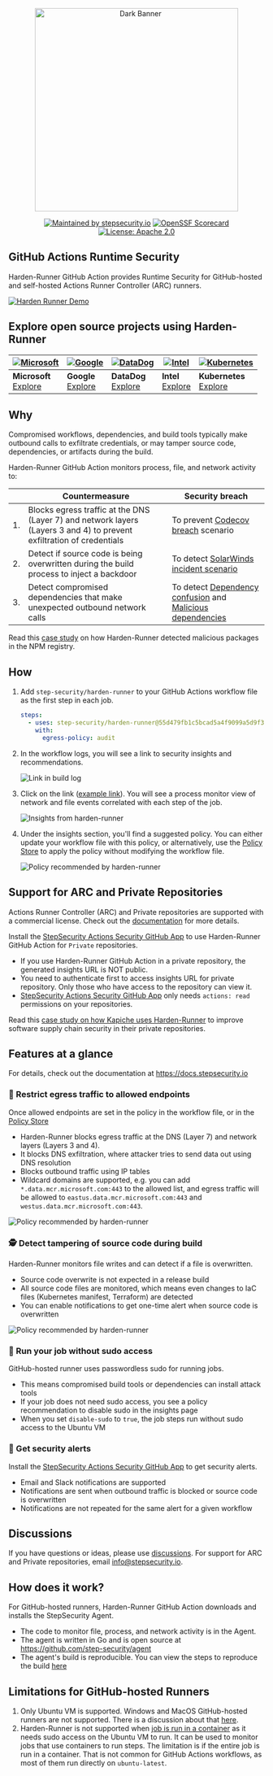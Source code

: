 <p align="center">
<picture>
  <source media="(prefers-color-scheme: light)" srcset="images/banner.png" width="400">
  <img alt="Dark Banner" src="images/banner-dark.png" width="400">
</picture>
</p>

<div align="center">

[![Maintained by stepsecurity.io](https://img.shields.io/badge/maintained%20by-stepsecurity.io-blueviolet)](https://stepsecurity.io/?utm_source=github&utm_medium=organic_oss&utm_campaign=harden-runner)
[![OpenSSF Scorecard](https://api.securityscorecards.dev/projects/github.com/step-security/harden-runner/badge)](https://api.securityscorecards.dev/projects/github.com/step-security/harden-runner)
[![License: Apache 2.0](https://img.shields.io/badge/License-Apache%202.0-blue.svg)](https://raw.githubusercontent.com/step-security/harden-runner/main/LICENSE)

</div>

## GitHub Actions Runtime Security

Harden-Runner GitHub Action provides Runtime Security for GitHub-hosted and self-hosted Actions Runner Controller (ARC) runners.

[![Harden Runner Demo](images/RuntimeSecurityDemo.gif)](https://youtu.be/fpdwX5hYACo)

## Explore open source projects using Harden-Runner

| [![Microsoft](https://avatars.githubusercontent.com/u/6154722?s=60&v=4)](https://app.stepsecurity.io/github/microsoft/ebpf-for-windows/actions/runs/5559160177) | [![Google](https://avatars.githubusercontent.com/u/2810941?s=60&v=4)](https://app.stepsecurity.io/github/GoogleCloudPlatform/functions-framework-ruby/actions/runs/5546354505) | [![DataDog](https://avatars.githubusercontent.com/u/365230?s=60&v=4)](https://app.stepsecurity.io/github/DataDog/stratus-red-team/actions/runs/5387101451) | [![Intel](https://avatars.githubusercontent.com/u/17888862?s=60&v=4)](https://app.stepsecurity.io/github/intel/cve-bin-tool/actions/runs/5579910614) | [![Kubernetes](https://avatars.githubusercontent.com/u/36015203?s=60&v=4)](https://app.stepsecurity.io/github/kubernetes-sigs/cluster-api-provider-azure/actions/runs/5581511101) |
| --- | --- | --- | --- | --- |
| **Microsoft**<br>[Explore](https://app.stepsecurity.io/github/microsoft/ebpf-for-windows/actions/runs/5559160177) | **Google**<br>[Explore](https://app.stepsecurity.io/github/GoogleCloudPlatform/functions-framework-ruby/actions/runs/5546354505) | **DataDog**<br>[Explore](https://app.stepsecurity.io/github/DataDog/stratus-red-team/actions/runs/5387101451) | **Intel**<br>[Explore](https://app.stepsecurity.io/github/intel/cve-bin-tool/actions/runs/5579910614) | **Kubernetes**<br>[Explore](https://app.stepsecurity.io/github/kubernetes-sigs/cluster-api-provider-azure/actions/runs/5581511101) |

## Why

Compromised workflows, dependencies, and build tools typically make outbound calls to exfiltrate credentials, or may tamper source code, dependencies, or artifacts during the build.

Harden-Runner GitHub Action monitors process, file, and network activity to:

|     | Countermeasure                                                                               | Security breach                                                                                                                                                                                                                                |
| --- | -------------------------------------------------------------------------------------------- | ------------------------------------------------------------------------------------------------------------------------------------------------------------------------------------------------------------------------------------- |
| 1.  | Blocks egress traffic at the DNS (Layer 7) and network layers (Layers 3 and 4) to prevent exfiltration of credentials | To prevent [Codecov breach](https://github.com/step-security/github-actions-goat/blob/main/docs/Vulnerabilities/ExfiltratingCICDSecrets.md) scenario                                                                                                         |
| 2.  | Detect if source code is being overwritten during the build process to inject a backdoor     | To detect [SolarWinds incident scenario](https://github.com/step-security/attack-simulator/blob/main/docs/MonitorSourceCode.md)                                                                                                           |
| 3.  | Detect compromised dependencies that make unexpected outbound network calls                  | To detect [Dependency confusion](https://github.com/step-security/attack-simulator/blob/main/docs/DNSExfiltration.md) and [Malicious dependencies](https://github.com/step-security/attack-simulator/blob/main/docs/CompromisedDependency.md) |

Read this [case study](https://infosecwriteups.com/detecting-malware-packages-in-github-actions-7b93a9985635) on how Harden-Runner detected malicious packages in the NPM registry.

## How

1. Add `step-security/harden-runner` to your GitHub Actions workflow file as the first step in each job.

   ```yaml
   steps:
     - uses: step-security/harden-runner@55d479fb1c5bcad5a4f9099a5d9f37c8857b2845 # v2.4.1
       with:
         egress-policy: audit
   ```

2. In the workflow logs, you will see a link to security insights and recommendations.

    <p align="left">
      <img src="images/buildlog1.png" alt="Link in build log" >
    </p>

3. Click on the link ([example link](https://app.stepsecurity.io/github/microsoft/msquic/actions/runs/5577342236)). You will see a process monitor view of network and file events correlated with each step of the job.

    <p align="left">
      <img src="images/insights4.png" alt="Insights from harden-runner" >
    </p>

4. Under the insights section, you'll find a suggested policy. You can either update your workflow file with this policy, or alternatively, use the [Policy Store](https://docs.stepsecurity.io/harden-runner/how-tos/block-egress-traffic#2-add-the-policy-using-the-policy-store) to apply the policy without modifying the workflow file.

    <p align="left">
      <img src="images/rec-policy1.png" alt="Policy recommended by harden-runner" >
    </p>

## Support for ARC and Private Repositories

Actions Runner Controller (ARC) and Private repositories are supported with a commercial license. Check out the [documentation](https://docs.stepsecurity.io/stepsecurity-platform/billing) for more details.

Install the [StepSecurity Actions Security GitHub App](https://github.com/apps/stepsecurity-actions-security) to use Harden-Runner GitHub Action for `Private` repositories.

- If you use Harden-Runner GitHub Action in a private repository, the generated insights URL is NOT public.
- You need to authenticate first to access insights URL for private repository. Only those who have access to the repository can view it.
- [StepSecurity Actions Security GitHub App](https://github.com/apps/stepsecurity-actions-security) only needs `actions: read` permissions on your repositories.

Read this [case study on how Kapiche uses Harden-Runner](https://www.stepsecurity.io/case-studies/kapiche/) to improve software supply chain security in their private repositories.

## Features at a glance

For details, check out the documentation at https://docs.stepsecurity.io

### 🚦 Restrict egress traffic to allowed endpoints

Once allowed endpoints are set in the policy in the workflow file, or in the [Policy Store](https://docs.stepsecurity.io/harden-runner/how-tos/block-egress-traffic#2-add-the-policy-using-the-policy-store)

- Harden-Runner blocks egress traffic at the DNS (Layer 7) and network layers (Layers 3 and 4).
- It blocks DNS exfiltration, where attacker tries to send data out using DNS resolution
- Blocks outbound traffic using IP tables
- Wildcard domains are supported, e.g. you can add `*.data.mcr.microsoft.com:443` to the allowed list, and egress traffic will be allowed to `eastus.data.mcr.microsoft.com:443` and `westus.data.mcr.microsoft.com:443`.

<p align="left">
  <img src="images/block-outbound-call.png" alt="Policy recommended by harden-runner" >
</p>

### 🕵️ Detect tampering of source code during build

Harden-Runner monitors file writes and can detect if a file is overwritten.

- Source code overwrite is not expected in a release build
- All source code files are monitored, which means even changes to IaC files (Kubernetes manifest, Terraform) are detected
- You can enable notifications to get one-time alert when source code is overwritten

<p align="left">
  <img src="images/fileoverwrite.png" alt="Policy recommended by harden-runner" >
</p>

### 🚫 Run your job without sudo access

GitHub-hosted runner uses passwordless sudo for running jobs.

- This means compromised build tools or dependencies can install attack tools
- If your job does not need sudo access, you see a policy
  recommendation to disable sudo in the insights page
- When you set `disable-sudo` to `true`, the job steps run without sudo access to the Ubuntu VM

### 🔔 Get security alerts

Install the [StepSecurity Actions Security GitHub App](https://github.com/apps/stepsecurity-actions-security) to get security alerts.

- Email and Slack notifications are supported
- Notifications are sent when outbound traffic is blocked or source code is overwritten
- Notifications are not repeated for the same alert for a given workflow

## Discussions

If you have questions or ideas, please use [discussions](https://github.com/step-security/harden-runner/discussions). For support for ARC and Private repositories, email info@stepsecurity.io.

## How does it work?

For GitHub-hosted runners, Harden-Runner GitHub Action downloads and installs the StepSecurity Agent.

- The code to monitor file, process, and network activity is in the Agent.
- The agent is written in Go and is open source at https://github.com/step-security/agent
- The agent's build is reproducible. You can view the steps to reproduce the build [here](http://app.stepsecurity.io/github/step-security/agent/releases/latest)

## Limitations for GitHub-hosted Runners

1. Only Ubuntu VM is supported. Windows and MacOS GitHub-hosted runners are not supported. There is a discussion about that [here](https://github.com/step-security/harden-runner/discussions/121).
2. Harden-Runner is not supported when [job is run in a container](https://docs.github.com/en/actions/using-jobs/running-jobs-in-a-container) as it needs sudo access on the Ubuntu VM to run. It can be used to monitor jobs that use containers to run steps. The limitation is if the entire job is run in a container. That is not common for GitHub Actions workflows, as most of them run directly on `ubuntu-latest`.
